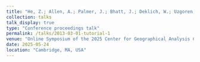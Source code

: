 ```yaml
---
title: "He, Z.; Allen, A.; Palmer, J.; Bhatt, J.; Deklich, W.; Uzgoren, M.; Thomas, S.; Exoplanet Transits - Detecting Planets Around Other Stars [(Link)](https://agu.confex.com/agu/agu25/meetingapp.cgi/Paper/1859278)"
collection: talks
talk_display: true
type: "Conference proceedings talk"
permalink: /talks/2013-03-01-tutorial-1
venue: "Online Symposium of the 2025 Center for Geographical Analysis Conference, Harvard University"
date: 2025-05-24
location: "Cambridge, MA, USA"
---
```

